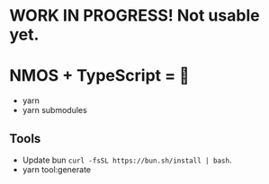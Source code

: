 # WORK IN PROGRESS! Not usable yet.

# NMOS + TypeScript = 🚀

* yarn
* yarn submodules

## Tools
* Update bun `curl -fsSL https://bun.sh/install | bash`.
* yarn tool:generate
